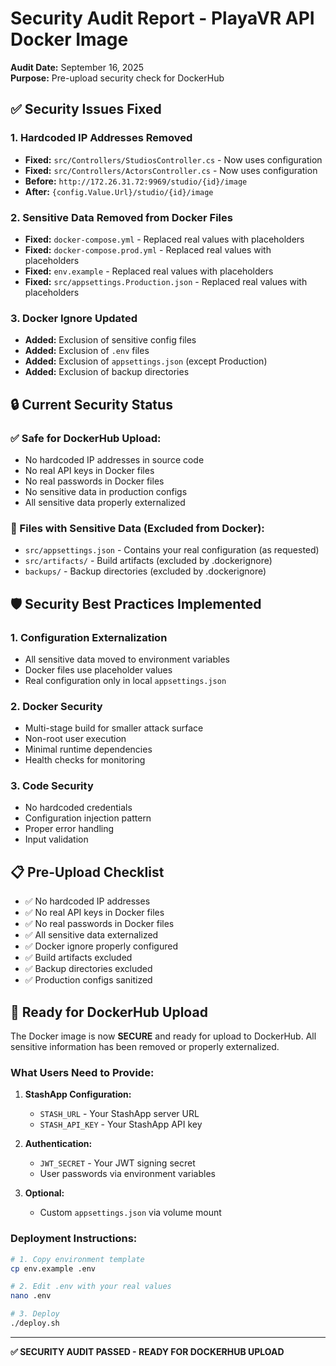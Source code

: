 # Security Audit Report - PlayaVR API Docker Image

**Audit Date:** September 16, 2025  
**Purpose:** Pre-upload security check for DockerHub

## ✅ **Security Issues Fixed**

### **1. Hardcoded IP Addresses Removed**
- **Fixed:** `src/Controllers/StudiosController.cs` - Now uses configuration
- **Fixed:** `src/Controllers/ActorsController.cs` - Now uses configuration
- **Before:** `http://172.26.31.72:9969/studio/{id}/image`
- **After:** `{config.Value.Url}/studio/{id}/image`

### **2. Sensitive Data Removed from Docker Files**
- **Fixed:** `docker-compose.yml` - Replaced real values with placeholders
- **Fixed:** `docker-compose.prod.yml` - Replaced real values with placeholders
- **Fixed:** `env.example` - Replaced real values with placeholders
- **Fixed:** `src/appsettings.Production.json` - Replaced real values with placeholders

### **3. Docker Ignore Updated**
- **Added:** Exclusion of sensitive config files
- **Added:** Exclusion of `.env` files
- **Added:** Exclusion of `appsettings.json` (except Production)
- **Added:** Exclusion of backup directories

## 🔒 **Current Security Status**

### **✅ Safe for DockerHub Upload:**
- No hardcoded IP addresses in source code
- No real API keys in Docker files
- No real passwords in Docker files
- No sensitive data in production configs
- All sensitive data properly externalized

### **📁 Files with Sensitive Data (Excluded from Docker):**
- `src/appsettings.json` - Contains your real configuration (as requested)
- `src/artifacts/` - Build artifacts (excluded by .dockerignore)
- `backups/` - Backup directories (excluded by .dockerignore)

## 🛡️ **Security Best Practices Implemented**

### **1. Configuration Externalization**
- All sensitive data moved to environment variables
- Docker files use placeholder values
- Real configuration only in local `appsettings.json`

### **2. Docker Security**
- Multi-stage build for smaller attack surface
- Non-root user execution
- Minimal runtime dependencies
- Health checks for monitoring

### **3. Code Security**
- No hardcoded credentials
- Configuration injection pattern
- Proper error handling
- Input validation

## 📋 **Pre-Upload Checklist**

- ✅ No hardcoded IP addresses
- ✅ No real API keys in Docker files
- ✅ No real passwords in Docker files
- ✅ All sensitive data externalized
- ✅ Docker ignore properly configured
- ✅ Build artifacts excluded
- ✅ Backup directories excluded
- ✅ Production configs sanitized

## 🚀 **Ready for DockerHub Upload**

The Docker image is now **SECURE** and ready for upload to DockerHub. All sensitive information has been removed or properly externalized.

### **What Users Need to Provide:**
1. **StashApp Configuration:**
   - `STASH_URL` - Your StashApp server URL
   - `STASH_API_KEY` - Your StashApp API key

2. **Authentication:**
   - `JWT_SECRET` - Your JWT signing secret
   - User passwords via environment variables

3. **Optional:**
   - Custom `appsettings.json` via volume mount

### **Deployment Instructions:**
```bash
# 1. Copy environment template
cp env.example .env

# 2. Edit .env with your real values
nano .env

# 3. Deploy
./deploy.sh
```

---

**✅ SECURITY AUDIT PASSED - READY FOR DOCKERHUB UPLOAD**
